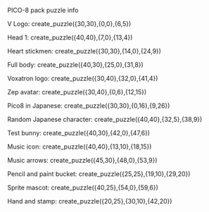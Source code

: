 PICO-8 pack puzzle info

V Logo: create_puzzle({30,30},{0,0},{6,5})

Head 1: create_puzzle({40,40},{7,0},{13,4})

Heart stickmen: create_puzzle({30,30},{14,0},{24,9})

Full body: create_puzzle({40,30},{25,0},{31,8})

Voxatron logo: create_puzzle({30,40},{32,0},{41,4})

Zep avatar: create_puzzle({30,40},{0,6},{12,15})

Pico8 in Japanese: create_puzzle({30,30},{0,16},{9,26})

Random Japanese character: create_puzzle({40,40},{32,5},{38,9})

Test bunny:  create_puzzle({40,30},{42,0},{47,6})

Music icon: create_puzzle({40,40},{13,10},{18,15})

Music arrows: create_puzzle({45,30},{48,0},{53,9})

Pencil and paint bucket: create_puzzle({25,25},{19,10},{29,20})

Sprite mascot: create_puzzle({40,25},{54,0},{59,6})

Hand and stamp: create_puzzle({20,25},{30,10},{42,20})

